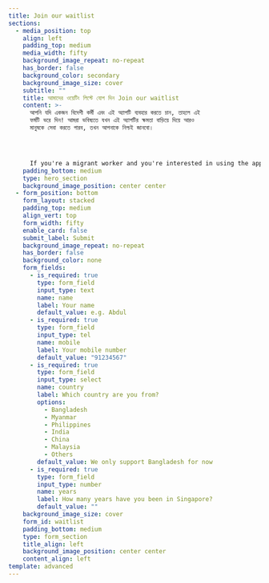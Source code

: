 ```yaml
---
title: Join our waitlist
sections:
  - media_position: top
    align: left
    padding_top: medium
    media_width: fifty
    background_image_repeat: no-repeat
    has_border: false
    background_color: secondary
    background_image_size: cover
    subtitle: ""
    title: আমাদের ওয়েটিং লিস্টে যোগ দিন Join our waitlist
    content: >-
      আপনি যদি একজন বিদেশী কর্মী এবং এই অ্যাপটি ব্যবহার করতে চান, তাহলে এই
      ফর্মটি ভরে দিন! আমরা ভবিষ্যতে যখন এই অ্যাপটির ক্ষমতা বাড়িয়ে দিয়ে আরও
      মানুষকে সেবা করতে পারব, তখন আপনাকে নিশ্চই জানবো।




      If you're a migrant worker and you're interested in using the app, fill in this form! We will let you know as soon as we open it up to more users.
    padding_bottom: medium
    type: hero_section
    background_image_position: center center
  - form_position: bottom
    form_layout: stacked
    padding_top: medium
    align_vert: top
    form_width: fifty
    enable_card: false
    submit_label: Submit
    background_image_repeat: no-repeat
    has_border: false
    background_color: none
    form_fields:
      - is_required: true
        type: form_field
        input_type: text
        name: name
        label: Your name
        default_value: e.g. Abdul
      - is_required: true
        type: form_field
        input_type: tel
        name: mobile
        label: Your mobile number
        default_value: "91234567"
      - is_required: true
        type: form_field
        input_type: select
        name: country
        label: Which country are you from?
        options:
          - Bangladesh
          - Myanmar
          - Philippines
          - India
          - China
          - Malaysia
          - Others
        default_value: We only support Bangladesh for now
      - is_required: true
        type: form_field
        input_type: number
        name: years
        label: How many years have you been in Singapore?
        default_value: ""
    background_image_size: cover
    form_id: waitlist
    padding_bottom: medium
    type: form_section
    title_align: left
    background_image_position: center center
    content_align: left
template: advanced
---
```

